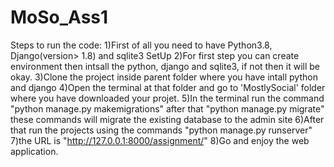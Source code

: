 # MoSo_Ass1

Steps to run the code:
1)First of all you need to have Python3.8, Django(version> 1.8) and sqlite3 SetUp
2)For first step you can create environment then intsall the python, django and sqlite3, if not then it will be okay.
3)Clone the project inside parent folder where you have intall python and django
4)Open the terminal at that folder and go to 'MostlySocial' folder where you have downloaded your projet.
5)In the terminal run the command "python manage.py makemigrations" after that "python manage.py migrate" these commands will migrate the existing database to the admin site
6)After that run the projects using the commands "python manage.py runserver"
7)the URL is "http://127.0.0.1:8000/assignment/"
8)Go and enjoy the web application.
